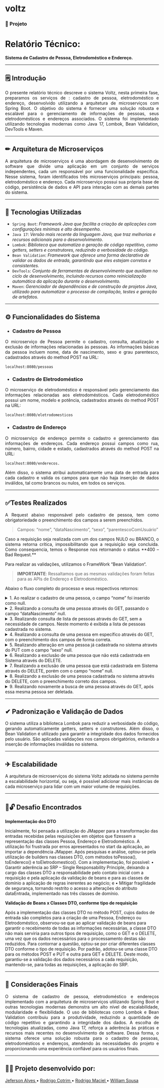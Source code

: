 # voltz

### 📖 Projeto


# Relatório Técnico:

**Sistema de Cadastro de Pessoa, Eletrodoméstico e Endereço.**
___

## 🗒 Introdução

<p align="justify">
O presente relatório técnico descreve o sistema Voltz, nesta primeira fase, preparamos os
serviços de : cadastro de pessoa, eletrodoméstico e endereço, desenvolvido utilizando a
arquitetura de microserviços com Spring Boot. O objetivo do sistema é fornecer uma solução
robusta e escalável para o gerenciamento de informações de pessoas, seus eletrodomésticos
e endereços associados. O sistema foi implementado utilizando tecnologias modernas como
Java 17, Lombok, Bean Validation, DevTools e Maven.
</p>

___
## ✏ Arquitetura de Microserviços

<p align="justify">
A arquitetura de microserviços é uma abordagem de desenvolvimento de software que divide
uma aplicação em um conjunto de serviços independentes, cada um responsável por uma
funcionalidade específica. Nesse sistema, foram identificados três microserviços principais:
pessoa, eletrodoméstico e endereço. Cada microserviço possui sua própria base de código,
persistência de dados e API para interação com as demais partes do sistema.
</p>

___
## 🧰 Tecnologias Utilizadas

- `Spring Boot`: _Framework Java que facilita a criação de aplicações com configurações mínimas
  e alto desempenho._
- `Java 17`: _Versão mais recente da linguagem Java, que traz melhorias e recursos adicionais
  para o desenvolvimento._
- `Lombok`: _Biblioteca que automatiza a geração de código repetitivo, como getters, setters e
  construtores, reduzindo a verbosidade do código._
- `Bean Validation`: _Framework que oferece uma forma declarativa de validar os dados de
  entrada, garantindo que eles estejam corretos e consistentes._
- `DevTools`: _Conjunto de ferramentas de desenvolvimento que auxiliam no ciclo de
  desenvolvimento, incluindo recursos como reinicialização automática da aplicação durante o
  desenvolvimento._
- `Maven`: _Gerenciador de dependências e de construção de projetos Java, utilizado para
  automatizar o processo de compilação, testes e geração de artefatos._

___
## ⚙ Funcionalidades do Sistema

*  ### Cadastro de Pessoa

<p align="justify">
   O microserviço de Pessoa permite o cadastro, consulta, atualização e exclusão de informações
   relacionadas às pessoas. As informações básicas da pessoa incluem nome, data de
   nascimento, sexo e grau parentesco, cadastrados através do method POST na URL:
</p>

```
localhost:8080/pessoas
```


* ### Cadastro de Eletrodoméstico

<p align="justify">
   O microserviço de eletrodoméstico é responsável pelo gerenciamento das informações
   relacionadas aos eletrodomésticos. Cada eletrodoméstico possui um nome, modelo e potência,
   cadastrados através do method POST na URL:
</p>

```
localhost:8080/eletrodomesticos
```

* ### Cadastro de Endereço

<p align="justify">
   O microserviço de endereço permite o cadastro e gerenciamento das informações de
   endereços. Cada endereço possui campos como rua, número, bairro, cidade e estado,
   cadastrados através do method POST na URL:
</p>

```
localhost:8080/enderecos.
```

<p align="justify">
   Além disso, o sistema atribui automaticamente uma data de entrada para cada cadastro
   e valida os campos para que não haja inserção de dados inválidos, tal
   como brancos ou nulos, em todos os serviços.
<p>

___

## ✅Testes Realizados

<p align="justify">
A Request abaixo responsável pelo cadastro de pessoa, tem como obrigatoriedade o preenchimento dos campos a serem preenchidos.
</p>

> Campos: “nome”, “dataNascimento”, “sexo”, “parentescoComUsuário”

<p align="justify">
Caso a requisição seja realizada com um dos campos NULO ou BRANCO, o sistema retorna crítica, impossibilitando que a requisição seja concluida. 
Como consequencia, temos o Response nos retornando o status **400 – Bad Request.**
</p>

<p align="justify">
Para realizar as validações, utilizamos o FrameWork “Bean Validation“.
</p>

> **IMPORTANTE**: Ressaltamos que as mesmas validações foram feitas para as APIs de Endereço e Eletrodoméstico.

Abaixo o fluxo completo do processo e seus respectivos retornos:

<details>
<summary>1. Ao realizar o cadastro de uma pessoa, o campo “nome” foi inserido como null. </summary>

> Retorno esperado: 400 – **Bad Request**

![GET consulta uma pessoa- nome null - retorno 400 bad request.png](github%20imgs%2FGET%20consulta%20uma%20pessoa-%20nome%20null%20-%20retorno%20400%20bad%20request.png)
</details>

<details>
<summary> 2. Realizando a consulta de uma pessoa através do GET, passando o campo “dataNascimento” null. </summary>

> Retorno esperado: 400 – **Bad Request** 

![GET consulta uma pessoa - dataNascimento null - retorno 400 bad request.png](github%20imgs%2FGET%20consulta%20uma%20pessoa%20-%20dataNascimento%20null%20-%20retorno%20400%20bad%20request.png)
</details>

<details>
<summary>3. Realizando consulta de lista de pessoas através do GET, sem a necessidade de campos. Neste momento é exibida a lista de pessoas cadastrada no sistema.</summary>

> Retorno esperado: 200 – **OK**

![GET consulta lista pessoas - retorno 200 OK.png](github%20imgs%2FGET%20consulta%20lista%20pessoas%20-%20retorno%20200%20OK.png)
</details>

<details>
<summary>4. Realizando a consulta de uma pessoa em específico através do GET, com o preenchimento dos campos de forma correta.</summary>

> Retorno esperado: 200 – **OK**

![GET consulta uma pessoa - campos corretos- retorno 200 OK.png](github%20imgs%2FGET%20consulta%20uma%20pessoa%20-%20campos%20corretos-%20retorno%20200%20OK.png)
</details>

<details>
<summary>5. Realizando alteração em uma pessoa já cadastrada no sistema através do PUT com o campo “sexo” null.</summary>

> Retorno esperado: 400 – **Bad Request**

![PUT alteracao pessoa - sexo null - retorno 400 Bad Request.png](github%20imgs%2FPUT%20alteracao%20pessoa%20-%20sexo%20null%20-%20retorno%20400%20Bad%20Request.png)
</details>

<details>
<summary>6. Realizando a exclusão de uma pessoa que não está cadastrada em Sistema através do DELETE.</summary>

> Retorno esperado: 400 – **Bad Request**

![DELETE - pessoa inexistente - retorno 400 Bad Request.png](github%20imgs%2FDELETE%20-%20pessoa%20inexistente%20-%20retorno%20400%20Bad%20Request.png)
</details>

<details>
<summary>7. Realizando a exclusão de uma pessoa que está cadastrada em Sistema através do DELETE, porém com o campo “nome” null.</summary>

> Retorno esperado: 400 – **Bad Request**

![DELETE - pessoa existente nome null - retorno 400 Bad Request.png](github%20imgs%2FDELETE%20-%20pessoa%20existente%20nome%20null%20-%20retorno%20400%20Bad%20Request.png)
</details>

<details>
<summary>8. Realizando a exclusão de uma pessoa cadastrada no sistema através do DELETE, com o preenchimento correto dos campos.</summary>

> Retorno esperado: 200 – **OK**

![DELETE - pessoa existente campos corretos - retorno 200 OK.png](github%20imgs%2FDELETE%20-%20pessoa%20existente%20campos%20corretos%20-%20retorno%20200%20OK.png)
</details>

<details>
<summary>9. Realizando novamente a busca de uma pessoa através do GET, após essa mesma pessoa ser deletada.</summary>

> Retorno esperado: 400 – **Bad Request**

![GET - consulta pessoa recem excluida - retorno 400 Bad Request.png](github%20imgs%2FGET%20-%20consulta%20pessoa%20recem%20excluida%20-%20retorno%20400%20Bad%20Request.png)
</details>

___

## ✔ Padronização e Validação de Dados

<p align="justify">
   O sistema utiliza a biblioteca Lombok para reduzir a verbosidade do código, gerando
   automaticamente getters, setters e construtores. Além disso, o Bean Validation é utilizado
   para garantir a integridade dos dados fornecidos pelo usuário. São aplicadas validações nos
   campos obrigatórios, evitando a inserção de informações inválidas no sistema.
</p>

___

## ✈ Escalabilidade

<p align="justify">
   A arquitetura de microserviços do sistema Voltz adotada no sistema permite a escalabilidade
   horizontal, ou seja, é possível adicionar mais instâncias de cada microserviço para lidar com
   um maior volume de requisições.
</p>

___

## 🔑🔓 Desafio Encontrados

<p align="justify">
   
   **Implementação dos DTO**
   
   Inicialmente, foi pensada a utilização do JMapper para a transformação das entradas recebidas 
   pelas requisições em objetos que fizessem a representação das classes Pessoa, Endereço e 
   Eletrodoméstico. A utilização foi frustrada por erros apresentados no start da aplicação, 
   ao importar a dependência JMapper. 
   Após pesquisas e análise, optou-se pela utilização de builders nas classes DTO, com métodos 
   toPessoa(), toEndereco() e toEletrodomestico().
   Com a implementação, foi possível:
   •	Garantir aderência ao SRP – Single Responsability Principle, deixando a cargo das classes 
      DTO a responsabilidade pelo contato inicial com a requisição e pela aplicação da validação 
      de beans e para as classes de domínio a aplicação de regras inerentes ao negócio; e
   •	Mitigar fragilidade de segurança, tornando restrito o acesso a alterações do atributo dataEntrada, 
      implementado nas três classes de domínio. 
  
   **Validação de Beans x Classes DTO, conforme tipo de requisição**
   
   Após a implementação das classes DTO no método POST, cujos dados de entrada são completos para a 
   criação de uma Pessoa, Endereço ou Eletrodoméstico, observou-se que ao aplicar validação de beans 
   para garantir o recebimento de todas as informações necessárias, a classe DTO não mais serviria 
   para outros tipos de requisição, como o GET e o DELETE, uma vez que os dados necessários para o 
   processamento destas são reduzidos.
   Para contornar a questão, optou-se por criar diferentes classes DTO conforme o tipo de requisição. 
   Por padrão, adotou-se uma classe DTO para os métodos POST e PUT e outra para GET e DELETE. Deste modo, 
   garantiu-se a validação dos dados necessários a cada requisição, mantendo-se, para todas as requisições, 
   a aplicação do SRP. 
</p>

___

## 🏁 Considerações Finais

<p align="justify">
   O sistema de cadastro de pessoa, eletrodoméstico e endereços implementado com a
   arquitetura de microserviços utilizando Spring Boot e outras tecnologias modernas demonstra
   um alto nível de escalabilidade, modularidade e flexibilidade. O uso de bibliotecas como
   Lombok e Bean Validation contribuiu para a produtividade, reduzindo a quantidade de código
   repetitivo e garantindo a integridade dos dados. A escolha de tecnologias atualizadas, como
   Java 17, reforça a aderência às práticas e recursos mais recentes no desenvolvimento de
   software.
   Dessa forma, o sistema oferece uma solução robusta para o cadastro de pessoas,
   eletrodomésticos e endereços, atendendo às necessidades do projeto e proporcionando uma
   experiência confiável para os usuários finais. 
</p>

___

## 👨‍🎓 Projeto desenvolvido por:

[Jeferson Alves ](https://github.com/jefsantos)•
[Rodrigo Cotrim ](https://github.com/rdgmv)•
[Rodrigo Maciel ](https://github.com/rodrigomgalvao)•
[William Sousa ](https://github.com/willrsousa94)

